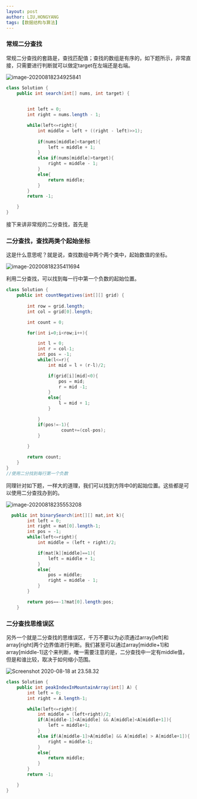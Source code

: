 ```yaml
---
layout: post
author: LIU,HONGYANG
tags: [数据结构与算法]
---
```




### 常规二分查找



常规二分查找的套路是，查找匹配值；查找的数组是有序的，如下题所示，非常直接，只需要进行判断就可以做定target在左端还是右端。



![image-20200818234925841](https://tva1.sinaimg.cn/large/007S8ZIlgy1ghveewzruuj30n40lo40q.jpg)



```java
class Solution {
    public int search(int[] nums, int target) {

        
        int left = 0;
        int right = nums.length - 1;

        while(left<=right){
            int middle = left + ((right - left)>>1);
            
            if(nums[middle]<target){
                left = middle + 1;
            }
            else if(nums[middle]>target){
                right = middle - 1;
            }
            else{
                return middle;
            }
        }
        return -1;

    }
}
```



接下来讲非常规的二分查找，首先是



### 二分查找，查找两类个起始坐标



这是什么意思呢？就是说，查找数组中两个两个类中，起始数值的坐标。



![image-20200818235411694](https://tva1.sinaimg.cn/large/007S8ZIlgy1ghvejwbd9qj30vq0q0di5.jpg)



利用二分查找，可以找到每一行中第一个负数的起始位置。



```java
class Solution {
    public int countNegatives(int[][] grid) {
            
        int row = grid.length;
        int col = grid[0].length;

        int count = 0;

        for(int i=0;i<row;i++){

            int l = 0;
            int r = col-1;
            int pos = -1;
            while(l<=r){
                int mid = l + (r-l)/2;

                if(grid[i][mid]<0){
                    pos = mid;
                    r = mid -1;
                }
                else{
                    l = mid + 1;
                }

            }
            if(pos!=-1){
                     count+=(col-pos);
            }
           
        }

        return count;
    }
}
//使用二分找到每行第一个负数
```



同理针对如下题，一样大的道理，我们可以找到方阵中0的起始位置。这些都是可以使用二分查找办到的。



![image-20200818235553208](https://tva1.sinaimg.cn/large/007S8ZIlgy1ghvelktbabj30vs0q0q5w.jpg)



```java
  public int binarySearch(int[][] mat,int k){
        int left = 0;
        int right = mat[0].length-1;
        int pos = -1;
        while(left<=right){
            int middle = (left + right)/2;

            if(mat[k][middle]==1){
                left = middle + 1;
            }
            else{
                pos = middle;
                right = middle - 1;
            }
        }

        return pos==-1?mat[0].length:pos;
    }
```





### 二分查找思维误区



另外一个就是二分查找的思维误区，千万不要以为必须通过array[left]和array[right]两个边界值进行判断。我们甚至可以通过array[middle+1]和array[middle-1]这个来判断，唯一需要注意的是，二分查找中一定有middle值，但是和谁比较，取决于如何缩小范围。



![Screenshot 2020-08-18 at 23.58.32](https://tva1.sinaimg.cn/large/007S8ZIlgy1ghvep00fv2j30lm0kkq4p.jpg)



```java
class Solution {
    public int peakIndexInMountainArray(int[] A) {
        int left = 0;
        int right = A.length-1;

        while(left<=right){
            int middle = (left+right)/2;
            if(A[middle-1]<A[middle] && A[middle]<A[middle+1]){
                left = middle+1;
            }
            else if(A[middle-1]>A[middle] && A[middle] > A[middle+1]){
                right = middle-1;
            }
            else{
                return middle;
            }
        }
        return -1;

    }
}
```

